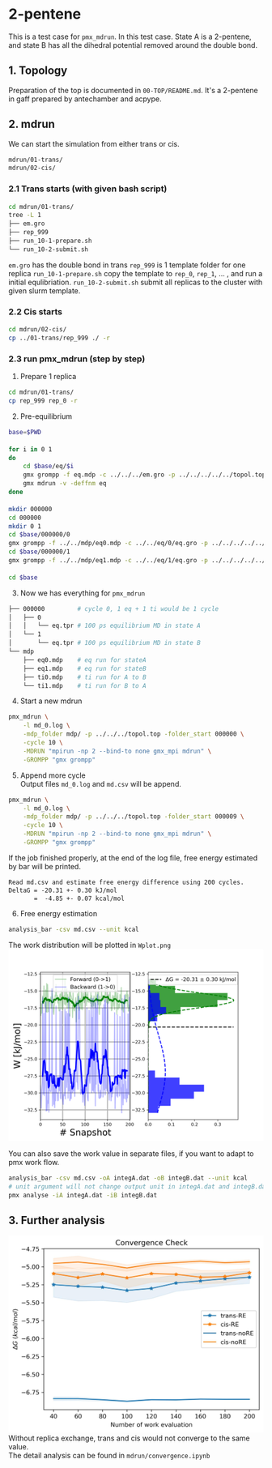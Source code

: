 # 2-pentene  
This is a test case for `pmx_mdrun`. In this test case. State A is a 2-pentene, and state B 
has all the dihedral potential removed around the double bond.

## 1. Topology  
Preparation of the top is documented in `00-TOP/README.md`. It's a 2-pentene in gaff prepared by antechamber and acpype.  

## 2. mdrun  
We can start the simulation from either trans or cis.
```bash
mdrun/01-trans/
mdrun/02-cis/
```
### 2.1 Trans starts (with given bash script)  
```bash
cd mdrun/01-trans/
tree -L 1
├── em.gro
├── rep_999
├── run_10-1-prepare.sh
└── run_10-2-submit.sh
```
`em.gro` has the double bond in trans
`rep_999` is 1 template folder for one replica
`run_10-1-prepare.sh` copy the template to `rep_0`, `rep_1`, ... , and run a initial equlibriation.
`run_10-2-submit.sh` submit all replicas to the cluster with given slurm template.

### 2.2 Cis starts  
```bash
cd mdrun/02-cis/
cp ../01-trans/rep_999 ./ -r
```

### 2.3 run pmx_mdrun (step by step)  
1. Prepare 1 replica
```bash
cd mdrun/01-trans/
cp rep_999 rep_0 -r
```
  
2. Pre-equilibrium  
```bash
base=$PWD

for i in 0 1 
do
    cd $base/eq/$i
    gmx grompp -f eq.mdp -c ../../../em.gro -p ../../../../../topol.top  -o eq
    gmx mdrun -v -deffnm eq
done

mkdir 000000
cd 000000
mkdir 0 1
cd $base/000000/0
gmx grompp -f ../../mdp/eq0.mdp -c ../../eq/0/eq.gro -p ../../../../../topol.top -o eq
cd $base/000000/1
gmx grompp -f ../../mdp/eq1.mdp -c ../../eq/1/eq.gro -p ../../../../../topol.top -o eq

cd $base
```

3. Now we has everything for `pmx_mdrun`  
```bash
├── 000000         # cycle 0, 1 eq + 1 ti would be 1 cycle
│   ├── 0
│   │   └── eq.tpr # 100 ps equilibrium MD in state A
│   └── 1
│       └── eq.tpr # 100 ps equilibrium MD in state B
└── mdp
    ├── eq0.mdp    # eq run for stateA
    ├── eq1.mdp    # eq run for stateB
    ├── ti0.mdp    # ti run for A to B
    └── ti1.mdp    # ti run for B to A
```

4. Start a new mdrun  
```bash
pmx_mdrun \
    -l md_0.log \
    -mdp_folder mdp/ -p ../../../topol.top -folder_start 000000 \
    -cycle 10 \
    -MDRUN "mpirun -np 2 --bind-to none gmx_mpi mdrun" \
    -GROMPP "gmx grompp"
```

5. Append more cycle  
Output files `md_0.log` and `md.csv` will be append.
```bash
pmx_mdrun \
    -l md_0.log \
    -mdp_folder mdp/ -p ../../../topol.top -folder_start 000009 \
    -cycle 10 \
    -MDRUN "mpirun -np 2 --bind-to none gmx_mpi mdrun" \
    -GROMPP "gmx grompp"
```
If the job finished properly, at the end of the log file, free energy estimated by bar will be printed.
```
Read md.csv and estimate free energy difference using 200 cycles.
DeltaG = -20.31 +- 0.30 kJ/mol
       =  -4.85 +- 0.07 kcal/mol
```

6. Free energy estimation  
```bash
analysis_bar -csv md.csv --unit kcal
```
The work distribution will be plotted in `Wplot.png`
![work_distribution](./mdrun/Wplot.png)

You can also save the work value in separate files, if you want to adapt to pmx work flow.  
```bash
analysis_bar -csv md.csv -oA integA.dat -oB integB.dat --unit kcal
# unit argument will not change output unit in integA.dat and integB.dat, as pmx only accept kJ/mol
pmx analyse -iA integA.dat -iB integB.dat
```

## 3. Further analysis  
![convergence_check](./mdrun/convergence.jpeg)
Without replica exchange, trans and cis would not converge to the same value.  
The detail analysis can be found in `mdrun/convergence.ipynb`
